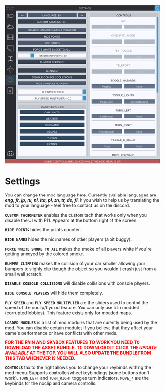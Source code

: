 ![settings](../Images/settings.png)
# Settings
You can change the mod language here. Currently avaliable languages are ***eng, fr, jp, ru, nl, ita, pl, zn, tr, de, fi***. If you wish to help us by translating the mod to your language - feel free to contact us on the discord.

**`CUSTOM TACHOMETER`** enables the custom tach that works only when you disable the UI with F11. Appears at the bottom right of the screen.

**`HIDE POINTS`** hides the points counter.

**`HIDE NAMES`** hides the nicknames of other players (a bit buggy).

**`FORCE WHITE SMOKE TO ALL`** makes the smoke of all players white if you're getting annoyed by the colored smoke.

**`BUMPER CLIPPING`** makes the collision of your car smaller allowing your bumpers to slighly clip though the object so you wouldn't crash just from a small wall scratch.

**`DISABLE CONSOLE COLLISIONS`** will disable collisions with console players.

**`HIDE CONSOLE PLAYERS`** will hide them completely.

**`FLY SPEED`** and **`FLY SPEED MULTIPLIER`** are the sliders used to control the speed of the noclip/flymod feature. You can only use it in modded (corrupted lobbies). This feature exists only for modded maps.

**`LOADED MODULES`** is a list of mod modules that are curently being used by the mod. You can disable certain modules if you believe that they affect your game's performance or have conflicts with other mods.

<p style="color:red;"><b>FOR THE RAIN AND SKYBOX FEATURES TO WORK YOU NEED TO DOWNLOAD THE ASSET BUNDLE. TO DOWNLOAD IT CLICK THE <i>UPDATE AVAILABLE</i> AT THE TOP. YOU WILL ALSO UPDATE THE BUNDLE FROM THIS TAB WHENEVER IS NEEDED.</p></b>

**`CONTROLS`** tab to the right allows you to change your keybinds withing the mod menu. Supports controller/wheel keybindings (some buttons don't work).
`TURN_LEFT` and `TURN_RIGHT` toggles turn indicators.
`MOVE_*` are the keybinds for the noclip and camera controlls.